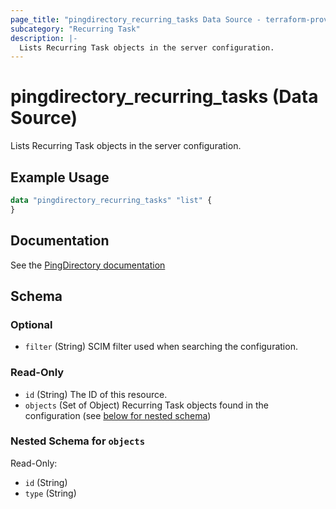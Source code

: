 ```yaml
---
page_title: "pingdirectory_recurring_tasks Data Source - terraform-provider-pingdirectory"
subcategory: "Recurring Task"
description: |-
  Lists Recurring Task objects in the server configuration.
---
```


# pingdirectory_recurring_tasks (Data Source)

Lists Recurring Task objects in the server configuration.

## Example Usage

```terraform
data "pingdirectory_recurring_tasks" "list" {
}
```

## Documentation
See the [PingDirectory documentation](https://docs.pingidentity.com/r/en-us/pingdirectory-93/pd_ds_create_recurring_task_chain)

<!-- schema generated by tfplugindocs -->
## Schema

### Optional

- `filter` (String) SCIM filter used when searching the configuration.

### Read-Only

- `id` (String) The ID of this resource.
- `objects` (Set of Object) Recurring Task objects found in the configuration (see [below for nested schema](#nestedatt--objects))

<a id="nestedatt--objects"></a>
### Nested Schema for `objects`

Read-Only:

- `id` (String)
- `type` (String)

